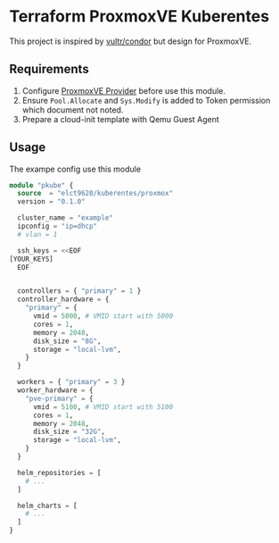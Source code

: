 Terraform ProxmoxVE Kuberentes
===

This project is inspired by [vultr/condor](https://github.com/vultr/terraform-vultr-condor) but design for ProxmoxVE.

## Requirements

1. Configure [ProxmoxVE Provider](https://github.com/Telmate/terraform-provider-proxmox) before use this module.
2. Ensure `Pool.Allocate` and `Sys.Modify` is added to Token permission which document not noted.
3. Prepare a cloud-init template with Qemu Guest Agent

## Usage

The exampe config use this module

```tf
module "pkube" {
  source  = "elct9620/kuberentes/proxmox"
  version = "0.1.0"

  cluster_name = "example"
  ipconfig = "ip=dhcp"
  # vlan = 1

  ssh_keys = <<EOF
[YOUR_KEYS]
  EOF


  controllers = { "primary" = 1 }
  controller_hardware = {
    "primary" = {
      vmid = 5000, # VMID start with 5000
      cores = 1,
      memory = 2048,
      disk_size = "8G",
      storage = "local-lvm",
    }
  }

  workers = { "primary" = 3 }
  worker_hardware = {
    "pve-primary" = {
      vmid = 5100, # VMID start with 5100
      cores = 1,
      memory = 2048,
      disk_size = "32G",
      storage = "local-lvm",
    }
  }

  helm_repositories = [
    # ...
  ]

  helm_charts = [
    # ...
  ]
}
```
